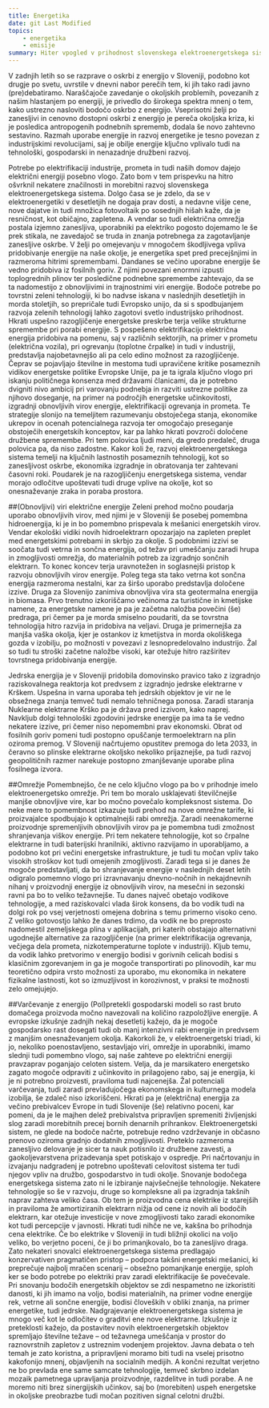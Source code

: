 ```yaml
---
title: Energetika
date: git Last Modified
topics:
    - energetika
    - emisije
summary: Hiter vpogled v prihodnost slovenskega elektroenergetskega sistema
---
```


V zadnjih letih so se razprave o oskrbi z energijo v Sloveniji, podobno kot drugje po svetu, uvrstile v dnevni nabor perečih tem, ki jih tako radi javno (pre)debatiramo. Naraščajoče zavedanje o okoljskih problemih, povezanih z našim hlastanjem po energiji, je privedlo do širokega spektra mnenj o tem, kako ustrezno nasloviti bodočo oskrbo z energijo. Vseprisotni želji po zanesljivi in cenovno dostopni oskrbi z energijo je pereča okoljska kriza, ki je posledica antropogenih podnebnih sprememb, dodala še novo zahtevno sestavino. Razmah uporabe energije in razvoj energetike je tesno povezan z industrijskimi revolucijami, saj je obilje energije ključno vplivalo tudi na tehnološki, gospodarski in nenazadnje družbeni razvoj. 

Potrebe po elektrifikaciji industrije, prometa in tudi naših domov dajejo električni energiji posebno vlogo. Zato bom v tem prispevku na hitro ošvrknil nekatere značilnosti in morebitni razvoj slovenskega elektroenergetskega sistema. Dolgo časa se je zdelo, da se v elektroenergetiki v desetletjih ne dogaja prav dosti, a nedavne višje cene, nove dajatve in tudi množica fotovoltaik po sosednjih hišah kaže, da je resničnost, kot običajno, zapletena. A vendar so tudi električna omrežja postala izjemno zanesljiva, uporabniki pa elektriko pogosto dojemamo le še prek stikala, ne zavedajoč se truda in znanja potrebnega za zagotavljanje zanesljive oskrbe. V želji po omejevanju v mnogočem škodljivega vpliva pridobivanje energije na naše okolje, je energetika spet pred precejšnjimi in razmeroma hitrimi spremembami. 
Dandanes se večino uporabne energije še vedno pridobiva iz fosilnih goriv. Z njimi povezani enormni izpusti toplogrednih plinov ter posledične podnebne spremembe zahtevajo, da se ta nadomestijo z obnovljivimi in trajnostnimi viri energije. Bodoče potrebe po tovrstni zeleni tehnologiji, ki bo nadvse iskana v naslednjih desetletjih in morda stoletjih, so prepričale tudi Evropsko unijo, da si s spodbujanjem razvoja zelenih tehnologij lahko zagotovi svetlo industrijsko prihodnost. Hkrati uspešno razogljičenje energetske preskrbe terja velike strukturne spremembe pri porabi energije. S pospešeno elektrifikacijo električna energija pridobiva na pomenu, saj v različnih sektorjih, na primer v prometu (električna vozila), pri ogrevanju (toplotne črpalke) in tudi v industriji, predstavlja najobetavnejšo ali pa celo edino možnost za razogljičenje. Čeprav se pojavljajo številne in mestoma tudi upravičene kritike posameznih vidikov energetske politike Evropske Unije, pa je ta igrala ključno vlogo pri iskanju političnega konsenza med državami članicami, da je potrebno dvigniti nivo ambicij pri varovanju podnebja in razviti ustrezne politike za njihovo doseganje, na primer na področjih energetske učinkovitosti, izgradnji obnovljivih virov energije, elektrifikaciji ogrevanja in prometa. Te strategije slonijo na temeljitem razumevanju obstoječega stanja, ekonomike ukrepov in ocenah potencialnega razvoja ter omogočajo preseganje obstoječih energetskih konceptov, kar pa lahko hkrati povzroči določene družbene spremembe. Pri tem polovica ljudi meni, da gredo predaleč, druga polovica pa, da niso zadostne. Kakor koli že, razvoj elektroenergetskega sistema temelji na ključnih lastnostih posameznih tehnologij, kot so zanesljivost oskrbe, ekonomika izgradnje in obratovanja ter zahtevani časovni roki. Poudarek je na razogljičenju energetskega sistema, vendar morajo odločitve upoštevati tudi druge vplive na okolje, kot so onesnaževanje zraka in poraba prostora.

##(Obnovljivi) viri električne energije
Zeleni prehod močno poudarja uporabo obnovljivih virov, med njimi je v Sloveniji še posebej pomembna hidroenergija, ki je in bo pomembno prispevala k mešanici energetskih virov. Vendar ekološki vidiki novih hidroelektrarn opozarjajo na zapleten preplet med energetskimi potrebami in skrbjo za okolje. S podobnimi izzivi se soočata tudi vetrna in sončna energija, od težav pri umeščanju zaradi hrupa in zmogljivosti omrežja, do materialnih potreb za izgradnjo sončnih elektrarn. To konec koncev terja uravnotežen in soglasnejši pristop k razvoju obnovljivih virov energije. Poleg tega sta tako vetrna kot sončna energija razmeroma nestalni, kar za širšo uporabo predstavlja določene izzive. Druga za Slovenijo zanimiva obnovljiva vira sta geotermalna energija in biomasa. Prvo trenutno izkoriščamo večinoma za turistične in kmetijske namene, za energetske namene je pa je začetna naložba povečini (še) predraga, pri čemer pa je morda smiselno poudariti, da se tovrstna tehnologija hitro razvija in pridobiva na veljavi. Druga je primernejša za manjša vaška okolja, kjer je ostankov iz kmetijstva in morda okoliškega gozda v izobilju, po možnosti v povezavi z lesnopredelovalno industrijo. Žal so tudi tu stroški začetne naložbe visoki, kar otežuje hitro razširitev tovrstnega pridobivanja energije.

Jedrska energija je v Sloveniji pridobila domovinsko pravico tako z izgradnjo raziskovalnega reaktorja kot predvsem z izgradnjo jedrske elektrarne v Krškem. Uspešna in varna uporaba teh jedrskih objektov je vir ne le obsežnega znanja temveč tudi nemalo tehničnega ponosa. Zaradi staranja Nuklearne elektrarne Krško pa je država pred izzivom, kako naprej. Navkljub dolgi tehnološki zgodovini jedrske energije pa ima ta še vedno nekatere izzive, pri čemer niso nepomembni prav ekonomski. Obrat od fosilnih goriv pomeni tudi postopno opuščanje termoelektrarn na plin oziroma premog. V Sloveniji načrtujemo opustitev  premoga do leta 2033, in čeravno so plinske elektrarne okoljsko nekoliko prijaznejše, pa tudi razvoj geopolitičnih razmer narekuje postopno zmanjševanje uporabe plina fosilnega izvora. 

##Omrežje
Pomembnejšo, če ne celo ključno vlogo pa bo v prihodnje imelo elektroenergetsko omrežje. Pri tem bo moralo usklajevati številčnejše manjše obnovljive vire, kar bo močno povečalo kompleksnost sistema. Do neke mere to pomembnost izkazuje tudi prehod na nove omrežne tarife, ki proizvajalce spodbujajo k optimalnejši rabi omrežja. Zaradi neenakomerne proizvodnje spremenljivih obnovljivih virov pa je pomembna tudi zmožnost shranjevanja viškov energije. Pri tem nekatere tehnologije, kot so črpalne elektrarne in tudi baterijski hranilniki, aktivno razvijamo in uporabljamo, a podobno kot pri večini energetske infrastrukture, je tudi tu močan vpliv tako visokih stroškov kot tudi omejenih zmogljivosti. Zaradi tega si je danes že mogoče predstavljati, da bo shranjevanje energije v naslednjih deset letih odigralo pomemno vlogo pri izravnavanju dnevno-nočnih in nekajdnevnih nihanj v proizvodnji energije iz obnovljivih virov, na mesečni in sezonski ravni pa bo to veliko težavnejše. Tu danes največ obetajo vodikove tehnologije, a med raziskovalci vlada širok konsens, da bo vodik tudi na dolgi rok po vsej verjetnosti omejena dobrina s temu primerno visoko ceno. Z veliko gotovostjo lahko že danes trdimo, da vodik ne bo preprosto nadomestil zemeljskega plina v aplikacijah, pri katerih obstajajo alternativni ugodnejše alternative za razogljičenje (na primer elektrifikacija ogrevanja, večjega dela prometa, nizkotemperaturne toplote v industriji). Kljub temu, da vodik lahko pretvorimo v energijo bodisi v gorivnih celicah bodisi s klasičnim zgorevanjem in ga je mogoče transportirati po plinovodih, kar mu teoretično odpira vrsto možnosti za uporabo, mu ekonomika in nekatere fizikalne lastnosti, kot so izmuzljivost in korozivnost, v praksi te možnosti zelo omejujejo. 

##Varčevanje z energijo
(Pol)pretekli gospodarski modeli so rast bruto domačega proizvoda močno navezovali na količino razpoložljive energije. A evropske izkušnje zadnjih nekaj desetletij kažejo, da je mogoče gospodarsko rast dosegati tudi ob manj intenzivni rabi energije in predvsem z manjšim onesnaževanjem okolja. Kakorkoli že, v elektroenergetski triadi, ki jo, nekoliko poenostavljeno, sestavljajo viri, omrežje in uporabniki, imamo slednji tudi pomembno vlogo, saj naše zahteve po električni energiji pravzaprav poganjajo celoten sistem. Velja, da je marsikatero energetsko zagato mogoče odpraviti z učinkovito in prilagojeno rabo, saj je energija, ki je ni potrebno proizvesti, praviloma tudi najcenejša. Žal potenciali varčevanja, tudi zaradi prevladujočega ekonomskega in kulturnega modela izobilja, še zdaleč niso izkoriščeni. Hkrati pa je (električna) energija za večino prebivalcev Evrope in tudi Slovenije (še) relativno poceni, kar pomeni, da je le majhen delež prebivalstva pripravljen spremeniti življenjski slog zaradi morebitnih precej bornih denarnih prihrankov. 
Elektroenergetski sistem, ne glede na bodoče načrte, potrebuje redno vzdrževanje in občasno prenovo oziroma gradnjo dodatnih zmogljivosti. Preteklo razmeroma zanesljivo delovanje je sicer ta nauk potisnilo iz družbene zavesti, a gaokoljevarstvena prizadevanja spet potiskajo v ospredje. Pri načrtovanju in izvajanju nadgradenj je potrebno upoštevati celovitost sistema ter tudi njegov vpliv na družbo, gospodarstvo in tudi okolje. Snovanje bodočega energetskega sistema zato ni le izbiranje najvšečnejše tehnologije. Nekatere tehnologije so še v razvoju, druge so kompleksne ali pa izgradnja takšnih naprav zahteva veliko časa. Ob tem je proizvodna cena elektrike iz starejših in praviloma že amortiziranih elektrarn nižja od cene iz novih ali bodočih elektrarn, kar otežuje investicije v nove zmogljivosti tako zaradi ekonomike kot tudi percepcije v javnosti. Hkrati tudi nihče ne ve, kakšna bo prihodnja cena elektrike. Če bo elektrike v Sloveniji in tudi bližnji okolici na voljo veliko, bo verjetno poceni, če ji bo primanjkovalo, bo ta zanesljivo draga. Zato nekateri snovalci elektroenergetskega sistema predlagajo konzervativen pragmatičen pristop – podpora takšni energetski mešanici, ki preprečuje najbolj mračen scenarij – obsežno pomanjkanje energije, sploh ker se bodo potrebe po elektriki prav zaradi elektrifikacije še povečevale. Pri snovanju bodočih energetskih objektov se zdi nespametno ne izkoristiti danosti, ki jih imamo na voljo, bodisi materialnih, na primer vodne energije rek, vetrne ali sončne energije, bodisi človeških v obliki znanja, na primer energetike, tudi jedrske.
Nadgrajevanje elektroenergetskega sistema je mnogo več kot le odločitev o graditvi ene nove elektrarne. Izkušnje iz preteklosti kažejo, da postavitev novih elektroenergetskih objektov spremljajo številne težave – od težavnega umeščanja v prostor do raznovrstnih zapletov z ustreznim vodenjem projektov.  Javna debata o teh temah je zato koristna, a pripravljeni moramo biti tudi na vselej prisotno kakofonijo mnenj, objavljenih na socialnih medijih. A končni rezultat verjetno ne bo prevlada ene same samcate tehnologije, temveč skrbno izdelan mozaik pametnega upravljanja proizvodnje, razdelitve in tudi porabe. A ne moremo niti brez sinergijskih učinkov, saj bo (morebiten) uspeh energetske in okoljske preobrazbe tudi močan pozitiven signal celotni družbi. 
